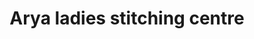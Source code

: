 ---
title: "Arya ladies stitching centre"
url: /thiruvananthapuram/arya-ladies-stitching-centre/
shop: tailor
---